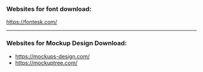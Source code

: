 ### Websites for font download:
https://fontesk.com/

---

### Websites for Mockup Design Download:
- https://mockups-design.com/
- https://mockuptree.com/
